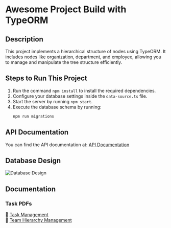 # Awesome Project Build with TypeORM

## Description
This project implements a hierarchical structure of nodes using TypeORM. It includes nodes like organization, department, and employee, allowing you to manage and manipulate the tree structure efficiently.

## Steps to Run This Project

1. Run the command `npm install` to install the required dependencies.
2. Configure your database settings inside the `data-source.ts` file.
3. Start the server by running `npm start`.
4. Execute the database schema by running:
   ```bash
   npm run migrations

## API Documentation

You can find the API documentation at: [API Documentation](http://localhost:3001/api-docs)

## Database Design

![Database Design](Screenshot%202024-10-10%20at%203.46.49%E2%80%AFPM.png)

## Documentation  

### Task PDFs  
📄 [Task Management](Task%20Management%20-%20Rashid.pdf)  
📄 [Team Hierarchy Management](Team%20Hierarchy%20Management%20for%20multiple%20Roles%20-%20Rashid.pdf)  

